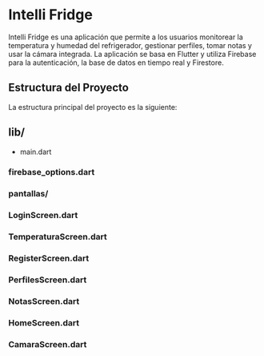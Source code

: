 # Intelli Fridge
Intelli Fridge es una aplicación que permite a los usuarios monitorear la temperatura y humedad del refrigerador, gestionar perfiles, tomar notas y usar la cámara integrada. La aplicación se basa en Flutter y utiliza Firebase para la autenticación, la base de datos en tiempo real y Firestore.

## Estructura del Proyecto
La estructura principal del proyecto es la siguiente:

## lib/
- main.dart
### firebase_options.dart
### pantallas/
### LoginScreen.dart
### TemperaturaScreen.dart
### RegisterScreen.dart
### PerfilesScreen.dart
### NotasScreen.dart
### HomeScreen.dart
### CamaraScreen.dart
